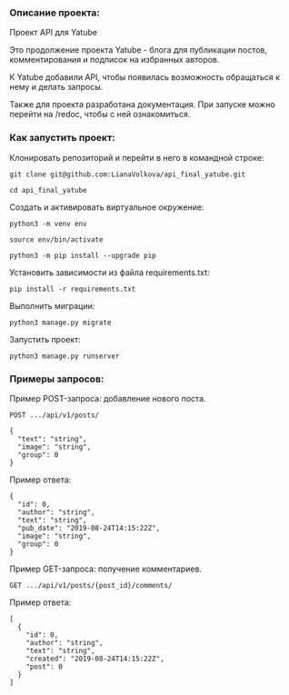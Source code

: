 ### Описание проекта:

Проект API для Yatube

Это продолжение проекта Yatube - блога для публикации постов, комментирования и подписок на избранных авторов. 

К Yatube добавили API, чтобы появилась возможность обращаться к нему и делать запросы.

Также для проекта разработана документация. При запуске можно перейти на /redoc, чтобы с ней ознакомиться.

### Как запустить проект:

Клонировать репозиторий и перейти в него в командной строке:

```
git clone git@github.com:LianaVolkova/api_final_yatube.git
```

```
cd api_final_yatube
```

Cоздать и активировать виртуальное окружение:

```
python3 -m venv env
```

```
source env/bin/activate
```

```
python3 -m pip install --upgrade pip
```

Установить зависимости из файла requirements.txt:

```
pip install -r requirements.txt
```

Выполнить миграции:

```
python3 manage.py migrate
```

Запустить проект:

```
python3 manage.py runserver
```

### Примеры запросов:

Пример POST-запроса: добавление нового поста.

```
POST .../api/v1/posts/
```

```
{
  "text": "string",
  "image": "string",
  "group": 0
}
```

Пример ответа:

```
{
  "id": 0,
  "author": "string",
  "text": "string",
  "pub_date": "2019-08-24T14:15:22Z",
  "image": "string",
  "group": 0
}
```

Пример GET-запроса: получение комментариев.

```
GET .../api/v1/posts/{post_id}/comments/
```

Пример ответа:

```
[
  {
    "id": 0,
    "author": "string",
    "text": "string",
    "created": "2019-08-24T14:15:22Z",
    "post": 0
  }
]
```
